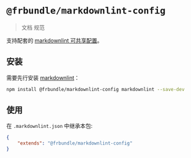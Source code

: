 # `@frbundle/markdownlint-config`

> 文档 规范

支持配套的 [markdownlint 可共享配置](https://www.npmjs.com/package/markdownlint#optionsconfig)。

## 安装

需要先行安装 [markdownlint](https://www.npmjs.com/package/markdownlint)：

```bash
npm install @frbundle/markdownlint-config markdownlint --save-dev
```

## 使用

在 `.markdownlint.json` 中继承本包:

```json
{
	"extends": "@frbundle/markdownlint-config"
}
```
